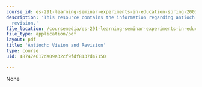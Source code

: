 ```yaml
---
course_id: es-291-learning-seminar-experiments-in-education-spring-2003
description: 'This resource contains the information regarding antioch: vision and
  revision.'
file_location: /coursemedia/es-291-learning-seminar-experiments-in-education-spring-2003/48747e617da09a32cf9fdf8137d47150_MITES_291S03_4a_antioch.pdf
file_type: application/pdf
layout: pdf
title: 'Antioch: Vision and Revision'
type: course
uid: 48747e617da09a32cf9fdf8137d47150

---
```

None
